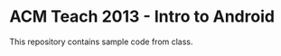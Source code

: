 ACM Teach 2013 - Intro to Android 
=================================

This repository contains sample code from class.
